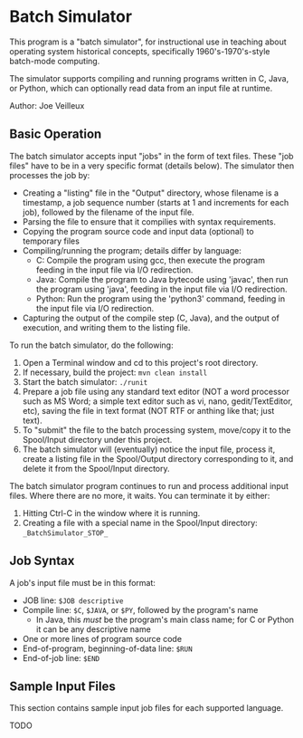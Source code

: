 # Batch Simulator
This program is a "batch simulator", for instructional use in teaching about operating system historical
concepts, specifically 1960's-1970's-style batch-mode computing.

The simulator supports compiling and running programs written in C, Java, or Python, which can optionally read data from an input file at runtime.

Author: Joe Veilleux

## Basic Operation
The batch simulator accepts input "jobs" in the form of text files. These "job files" have to be in a very specific format (details below).
The simulator then processes the job by:
* Creating a "listing" file in the "Output" directory, whose filename is a timestamp, a job sequence number (starts at 1 and increments for each job), followed by the filename of the input file.
* Parsing the file to ensure that it compilies with syntax requirements.
* Copying the program source code and input data (optional) to temporary files
* Compiling/running the program; details differ by language:
    * C: Compile the program using gcc, then execute the program feeding in the input file via I/O redirection.
    * Java: Compile the program to Java bytecode using 'javac', then run the program using 'java', feeding in the input file via I/O redirection.
    * Python: Run the program using the 'python3' command, feeding in the input file via I/O redirection.
* Capturing the output of the compile step (C, Java), and the output of execution, and writing them to the listing file.

To run the batch simulator, do the following:
1. Open a Terminal window and cd to this project's root directory.
2. If necessary, build the project: `mvn clean install`
3. Start the batch simulator: `./runit`
4. Prepare a job file using any standard text editor (NOT a word processor such as MS Word; a simple text editor such as vi, nano, gedit/TextEditor, etc), saving the file in text format (NOT RTF or anthing like that; just text).
5. To "submit" the file to the batch processing system, move/copy it to the Spool/Input directory under this project.
6. The batch simulator will (eventually) notice the input file, process it, create a listing file in the Spool/Output directory corresponding to it, and delete it from the Spool/Input directory.

The batch simulator program continues to run and process additional input files. Where there are no more, it waits. You can terminate it by either:
1. Hitting Ctrl-C in the window where it is running.
2. Creating a file with a special name in the Spool/Input directory: `_BatchSimulator_STOP_`

## Job Syntax

A job's input file must be in this format:
* JOB line: `$JOB descriptive`
* Compile line: `$C`, `$JAVA`, or `$PY`, followed by the program's name
    - In Java, this *must* be the program's main class name; for C or Python it can be any descriptive name
* One or more lines of program source code
* End-of-program, beginning-of-data line: `$RUN`
* End-of-job line: `$END`


## Sample Input Files

This section contains sample input job files for each supported language.

TODO
